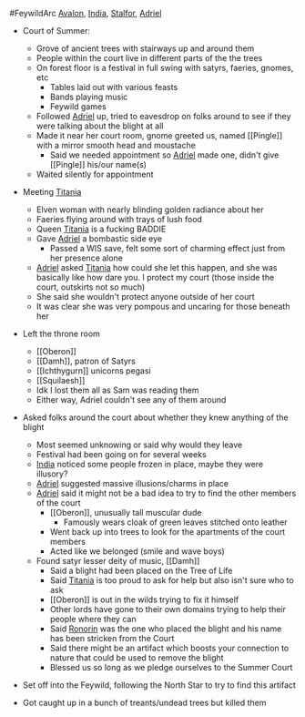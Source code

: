 #FeywildArc 
[Avalon](PCs/Current/Avalon.md), [India](PCs/Current/India.md), [Stalfor](PCs/Current/Stalfor.md), [Adriel](PCs/Current/Adriel.md)

- Court of Summer:
	- Grove of ancient trees with stairways up and around them
	- People within the court live in different parts of the the trees
	- On forest floor is a festival in full swing with satyrs, faeries, gnomes, etc
		- Tables laid out with various feasts
		- Bands playing music
		- Feywild games
	- Followed [Adriel](PCs/Current/Adriel.md) up, tried to eavesdrop on folks around to see if they were talking about the blight at all
	- Made it near her court room, gnome greeted us, named [[Pingle]] with a mirror smooth head and moustache 
		- Said we needed appointment so [Adriel](PCs/Current/Adriel.md) made one, didn't give [[Pingle]] his/our name(s)
	- Waited silently for appointment

- Meeting [Titania](NPCs/Living/Titania.md)
	- Elven woman with nearly blinding golden radiance about her
	- Faeries flying around with trays of lush food
	- Queen [Titania](NPCs/Living/Titania.md) is a fucking BADDIE
	- Gave [Adriel](PCs/Current/Adriel.md) a bombastic side eye
		- Passed a WIS save, felt some sort of charming effect just from her presence alone
	- [Adriel](PCs/Current/Adriel.md) asked [Titania](NPCs/Living/Titania.md) how could she let this happen, and she was basically like how dare you. I protect my court (those inside the court, outskirts not so much)
	- She said she wouldn't protect anyone outside of her court
	- It was clear she was very pompous and uncaring for those beneath her

- Left the throne room
	- [[Oberon]]
	- [[Damh]], patron of Satyrs
	- [[Ichthygurn]] unicorns pegasi
	- [[Squilaesh]] 
	- Idk I lost them all as Sam was reading them
	- Either way, Adriel couldn't see any of them around

- Asked folks around the court about whether they knew anything of the blight 
	- Most seemed unknowing or said why would they leave
	- Festival had been going on for several weeks
	- [India](PCs/Current/India.md) noticed some people frozen in place, maybe they were illusory?
	- [Adriel](PCs/Current/Adriel.md) suggested massive illusions/charms in place
	- [Adriel](PCs/Current/Adriel.md) said it might not be a bad idea to try to find the other members of the court
		- [[Oberon]], unusually tall muscular dude
			- Famously wears cloak of green leaves stitched onto leather
		- Went back up into trees to look for the apartments of the court members
		- Acted like we belonged (smile and wave boys)
	- Found satyr lesser deity of music, [[Damh]]
		- Said a blight had been placed on the Tree of Life
		- Said [Titania](NPCs/Living/Titania.md) is too proud to ask for help but also isn't sure who to ask
		- [[Oberon]] is out in the wilds trying to fix it himself
		- Other lords have gone to their own domains trying to help their people where they can
		- Said [Ronorin](NPCs/Living/Ronorin.md) was the one who placed the blight and his name has been stricken from the Court
		- Said there might be an artifact which boosts your connection to nature that could be used to remove the blight
		- Blessed us so long as we pledge ourselves to the Summer Court

- Set off into the Feywild, following the North Star to try to find this artifact
- Got caught up in a bunch of treants/undead trees but killed them